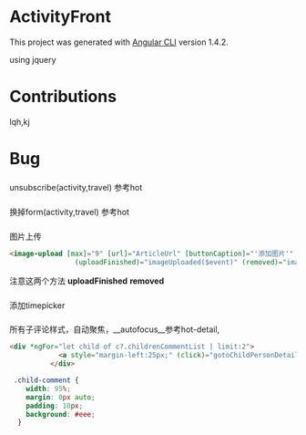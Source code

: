 # ActivityFront

This project was generated with [Angular CLI](https://github.com/angular/angular-cli) version 1.4.2.

using jquery

# Contributions

lqh,kj

# Bug
###
unsubscribe(activity,travel) 参考hot  
###
换掉form(activity,travel)  参考hot 
###
图片上传
```html
<image-upload [max]="9" [url]="ArticleUrl" [buttonCaption]="'添加图片'" [dropBoxMessage]="'最多上传9张照片'" [extensions]="['jpg','png','gif']"
                (uploadFinished)="imageUploaded($event)" (removed)="imageRemoved($event)"></image-upload>

```
注意这两个方法
__uploadFinished__
__removed__

###
添加timepicker  

###
所有子评论样式，自动聚焦，__autofocus__参考hot-detail,
```html
<div *ngFor="let child of c?.childrenCommentList | limit:2">
            <a style="margin-left:25px;" (click)="gotoChildPersonDetail($event,child)">{{child?.user?.name}}:</a>{{child?.comment}}
          </div>

```
```css
 .child-comment {
    width: 95%;
    margin: 0px auto;
    padding: 10px;
    background: #eee;
  }
```
